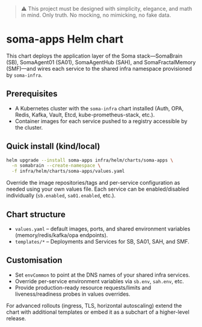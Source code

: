 > :warning: This project must be designed with simplicity, elegance, and math in mind. Only truth. No mocking, no mimicking, no fake data.

# soma-apps Helm chart

This chart deploys the application layer of the Soma stack—SomaBrain (SB),
SomaAgent01 (SA01), SomaAgentHub (SAH), and SomaFractalMemory (SMF)—and wires
each service to the shared infra namespace provisioned by `soma-infra`.

## Prerequisites

* A Kubernetes cluster with the `soma-infra` chart installed (Auth, OPA, Redis,
  Kafka, Vault, Etcd, kube-prometheus-stack, etc.).
* Container images for each service pushed to a registry accessible by the
  cluster.

## Quick install (kind/local)

```bash
helm upgrade --install soma-apps infra/helm/charts/soma-apps \
  -n somabrain --create-namespace \
  -f infra/helm/charts/soma-apps/values.yaml
```

Override the image repositories/tags and per-service configuration as needed
using your own values file. Each service can be enabled/disabled individually
(`sb.enabled`, `sa01.enabled`, etc.).

## Chart structure

* `values.yaml` – default images, ports, and shared environment variables
  (memory/redis/kafka/opa endpoints).
* `templates/*` – Deployments and Services for SB, SA01, SAH, and SMF.

## Customisation

* Set `envCommon` to point at the DNS names of your shared infra services.
* Override per-service environment variables via `sb.env`, `sah.env`, etc.
* Provide production-ready resource requests/limits and liveness/readiness
  probes in values overrides.

For advanced rollouts (ingress, TLS, horizontal autoscaling) extend the chart
with additional templates or embed it as a subchart of a higher-level release.
